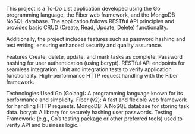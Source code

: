 This project is a To-Do List application developed using the Go programming language, the Fiber web framework, and the MongoDB NoSQL database. The application follows RESTful API principles and provides basic CRUD (Create, Read, Update, Delete) functionality.

Additionally, the project includes features such as password hashing and test writing, ensuring enhanced security and quality assurance.

Features
Create, delete, update, and mark tasks as complete.
Password hashing for user authentication (using bcrypt).
RESTful API endpoints for seamless integration.
Unit and integration tests to verify application functionality.
High-performance HTTP request handling with the Fiber framework.

Technologies Used
Go (Golang): A programming language known for its performance and simplicity.
Fiber (v2): A fast and flexible web framework for handling HTTP requests.
MongoDB: A NoSQL database for storing task data.
bcrypt: A library for securely hashing user passwords.
Testing Framework: (e.g., Go’s testing package or other preferred tools) used to verify API and business logic.
